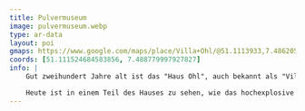 ```yaml
---
title: Pulvermuseum
image: pulvermuseum.webp
type: ar-data
layout: poi
gmaps: https://www.google.com/maps/place/Villa+Ohl/@51.1113933,7.4862051,17z/data=!3m1!4b1!4m6!3m5!1s0x47b934b438695541:0x23677c406164f6e9!8m2!3d51.11139!4d7.48878!16s%2Fg%2F120p462z?entry=ttu
coords: [51.111524684583856, 7.488779997927827]
info: |
    Gut zweihundert Jahre alt ist das "Haus Ohl", auch bekannt als "Villa Buchholz", einst Wohnsitz der Pulverfabrikanten, die das Wirtschaftsleben im bergisch-märkischen Grenzgebiet wesentlich bestimmten. Die Herstellung von Schwarzpulver aus Schwefel, Salpeter und Holzkohle hat sie reich gemacht.

    Heute ist in einem Teil des Hauses zu sehen, wie das hochexplosive Pulver im bergisch-märkischen Grenzgebiet hergestellt wurde und als Schieß- und Sprengstoff in alle Welt gelangte. Darüber hinaus zeigt der Heimat- und Geschichtsverein Wipperfürth Details aus dem Leben der Pulverfabrikanten, denen 1913 sogar Kaiser Wilhelm II. einen Besuch abstattete.
---
```


